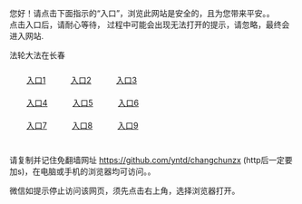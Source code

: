 您好！请点击下面指示的“入口”，浏览此网站是安全的，且为您带来平安。。 <br/>
点击入口后，请耐心等待， 过程中可能会出现无法打开的提示，请忽略，最终会进入网站. </br>

法轮大法在长春<br/>
<div style="padding:10px"><a style="margin:20px" target="_blank" href="https://d2t6qjf842y9ms.cloudfront.net/2Qpsp?fsgfdqs" id="ccLink1" rel="nofollow">入口1</a> <a target="_blank" style="margin:20px" href="https://d1g8u1r1pmkcjc.cloudfront.net/2Qpsp?ggnqt" id="ccLink2" rel="nofollow">入口2</a> <a style="margin:20px" target="_blank" href="https://d3q4y7ve8kgnvu.cloudfront.net/2Qpsp?hkvfewq" id="ccLink3" rel="nofollow">入口3</a></div>

<div style="padding:10px" ><a style="margin:20px" target="_blank" href="https://d2t6qjf842y9ms.cloudfront.net/2Qpsp?fsgfdqs" id="ccLink4" rel="nofollow">入口4</a> <a style="margin:20px" href="https://d1g8u1r1pmkcjc.cloudfront.net/2Qpsp?ggnqt" target="_blank" id="ccLink5" rel="nofollow">入口5</a> <a style="margin:20px" href="https://d3q4y7ve8kgnvu.cloudfront.net/2Qpsp?hkvfewq" target="_blank" id="ccLink6" rel="nofollow">入口6</a></div>

<div style="padding:10px"><a style="margin:20px" target="_blank" href="https://d2t6qjf842y9ms.cloudfront.net/2Qpsp?fsgfdqs" id="ccLink7" rel="nofollow">入口7</a> <a style="margin:20px" href="https://d1g8u1r1pmkcjc.cloudfront.net/2Qpsp?ggnqt" target="_blank" id="ccLink8" rel="nofollow">入口8</a> <a style="margin:20px" target="_blank" href="https://d3q4y7ve8kgnvu.cloudfront.net/2Qpsp?hkvfewq" id="ccLink9" rel="nofollow">入口9</a></div>

<br/>



请复制并记住免翻墙网址 https://github.com/yntd/changchunzx (http后一定要加s)，在电脑或手机的浏览器均可访问。。<br/>

微信如提示停止访问该网页，须先点击右上角，选择浏览器打开。
